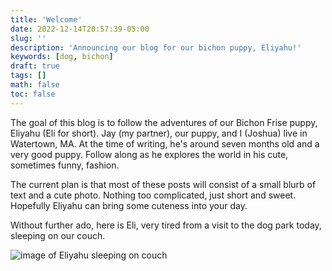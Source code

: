 ```yaml
---
title: 'Welcome'
date: 2022-12-14T20:57:39-05:00
slug: ''
description: 'Announcing our blog for our bichon puppy, Eliyahu!'
keywords: [dog, bichon]
draft: true
tags: []
math: false
toc: false
---
```


The goal of this blog is to follow the adventures of our Bichon Frise puppy, Eliyahu (Eli for short). Jay (my partner), our puppy, and I (Joshua) live in Watertown, MA. At the time of writing, he's around seven months old and a very good puppy. Follow along as he explores the world in his cute, sometimes funny, fashion.

The current plan is that most of these posts will consist of a small blurb of text and a cute photo. Nothing too complicated, just short and sweet. Hopefully Eliyahu can bring some cuteness into your day.

Without further ado, here is Eli, very tired from a visit to the dog park today, sleeping on our couch.

![image of Eliyahu sleeping on couch](/img/blog-photos/12-14-2022.jpeg)
